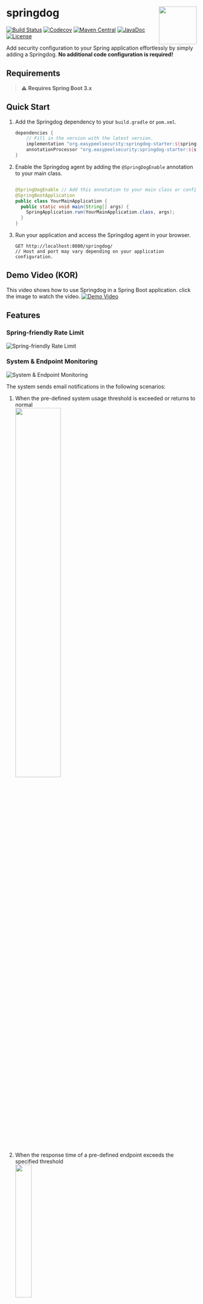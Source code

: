 # <img src="https://github.com/PENEKhun/springdog/assets/13290706/33c52782-f6b8-442a-9b6f-ae93b50376d4" align="right" width="100">springdog

[![Build Status](https://github.com/PENEKhun/springdog/actions/workflows/build-push-main.yml/badge.svg)](https://github.com/PENEKhun/springdog/actions/workflows/build-push-main.yml)
[![Codecov](https://codecov.io/gh/PENEKhun/springdog/graph/badge.svg?token=AQ1A6SAJTY)](https://codecov.io/gh/PENEKhun/springdog)
[![Maven Central](https://img.shields.io/maven-central/v/org.easypeelsecurity/springdog-starter.svg?label=Maven%20Central&color=)](https://mvnrepository.com/artifact/org.easypeelsecurity/springdog-starter)
[![JavaDoc](https://javadoc.io/badge2/org.easypeelsecurity/springdog-domain/javadoc.svg)](https://javadoc.io/doc/org.easypeelsecurity/)
[![License](https://img.shields.io/:license-apache-brightgreen.svg)](http://www.apache.org/licenses/LICENSE-2.0.html)

Add security configuration to your Spring application effortlessly by simply adding a Springdog.
**No additional code configuration is required!**

## Requirements

> ⚠️ **Requires Spring Boot 3.x**

## Quick Start

1. Add the Springdog dependency to your `build.gradle` or `pom.xml`.

    ```groovy
    dependencies {
        // Fill in the version with the latest version.
        implementation "org.easypeelsecurity:springdog-starter:${springdogVersion}"
        annotationProcessor "org.easypeelsecurity:springdog-starter:${springdogVersion}"
    }
    ```

2. Enable the Springdog agent by adding the `@SpringDogEnable` annotation to your main class.

    ```java
    
    @SpringDogEnable // Add this annotation to your main class or configuration class.
    @SpringBootApplication
    public class YourMainApplication {
      public static void main(String[] args) {
        SpringApplication.run(YourMainApplication.class, args);
      }
    }
    ```

3. Run your application and access the Springdog agent in your browser.

   ```http request
   GET http://localhost:8080/springdog/
   // Host and port may vary depending on your application configuration.
   ```

## Demo Video (KOR)

This video shows how to use Springdog in a Spring Boot application. click the image to watch the
video.
[![Demo Video](http://img.youtube.com/vi/p0M_Ad0u8M8/0.jpg)](https://youtu.be/p0M_Ad0u8M8)

## Features

### Spring-friendly Rate Limit

![Spring-friendly Rate Limit](https://github.com/user-attachments/assets/7c8d0a11-7ce4-4b28-9369-11a3b0551145)

### System & Endpoint Monitoring

![System & Endpoint Monitoring](https://github.com/user-attachments/assets/74f8dacd-0bec-496f-8f79-14c79bab460e)

The system sends email notifications in the following scenarios:

1. When the pre-defined system usage threshold is exceeded or returns to
   normal  
   <img src="https://github.com/user-attachments/assets/e9d575d3-bda9-4ade-b1e5-5a09eee0bded" width="50%">

2. When the response time of a pre-defined endpoint exceeds the specified
   threshold  
   <img src="https://github.com/user-attachments/assets/58f59637-9693-4ebf-9e01-b1768b0b2ba8" width="30%">

These notification features allow system administrators to quickly identify and respond to potential
issues.

## Properties

```yaml
springdog:
  agent:
    basePath: springdog
    username: admin
    password: admin
    externalAccess: false
```

### springdog.agent

> The Springdog agent configuration.

| Name           | Required | Description                                                                                                                                                                                                                            | Default   | Value Sets        |
|----------------|----------|----------------------------------------------------------------------------------------------------------------------------------------------------------------------------------------------------------------------------------------|-----------|-------------------|
| basePath       | x        | The base path for the agent. Used to access the springdog agent from a deployed server, such as `{{host}}/springdog/`. The basePath used with this option should never be used as the controller mapping address for your application. | springdog |
| username       | x        | The username for the Springdog agent. Empty fields are not allowed.                                                                                                                                                                    | admin     |
| password       | x        | The password for the Springdog agent. Empty fields are not allowed.                                                                                                                                                                    | admin     |
| externalAccess | x        | Whether to allow external access to the Springdog agent. If `false`, access from external IPs is not allowed.                                                                                                                          | false     | `true` or `false` |

## Contributing

Contributions are welcome! Please feel free to submit a Pull Request.
More information can be found in the [CONTRIBUTING.md] file.

[CONTRIBUTING.md]: CONTRIBUTING.md

## License

This project is licensed under the terms of the [Apache 2.0] license.

[apache 2.0]: LICENSE.txt

